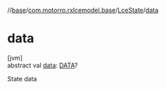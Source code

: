 //[base](../../../index.md)/[com.motorro.rxlcemodel.base](../index.md)/[LceState](index.md)/[data](data.md)

# data

[jvm]\
abstract val [data](data.md): [DATA](index.md)?

State data
